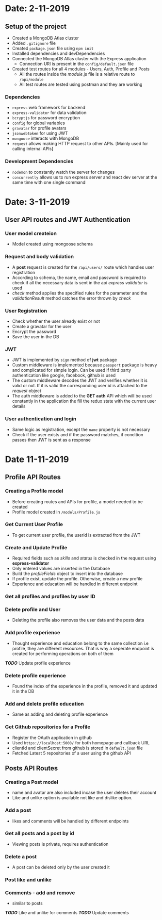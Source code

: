# Date: 2-11-2019

## Setup of the project

- Created a MongoDB Atlas cluster
- Added `.gitignore` file
- Created `package.json` file using `npm init`
- Installed dependencies and devDependencies
- Connected the MongoDB Atlas cluster with the Express application
  - Connection URI is present in the `config/default.json` file
- Created test routes for all 4 modules - Users, Auth, Profile and Posts
  - All the routes inside the _module_.js file is a relative route to `/api/module`
  - All test routes are tested using postman and they are working

### Dependencies

- `express` web framework for backend
- `express-validator` for data validation
- `bcryptjs` for password encryption
- `config` for global variables
- `gravatar` for profile avatars
- `jsonwebtoken` for using JWT
- `mongoose` interacts with MongoDB
- `request` allows making HTTP request to other APIs. [Mainly used for calling internal APIs]

### Development Dependencies

- `nodemon` to constantly watch the server for changes
- `concurrently` allows us to run express server and react dev server at the same time with one single command

# Date: 3-11-2019

## User API routes and JWT Authentication

### User model createion

- Model created using mongoose schema

### Request and body validation

- A **post** request is created for the `/api/users/` route which handles user registration
- According to schema, the name, email and password is required to check if all the necessary data is sent in the api _express validator_ is used
- _check_ method applies the specified rules for the parameter and the _validationResult_ method catches the error thrown by _check_

### User Registration

- Check whether the user already exist or not
- Create a gravatar for the user
- Encrypt the password
- Save the user in the DB

### JWT

- JWT is implemented by `sign` method of **jwt** package
- Custom middleware is implemented because `passport` package is heavy and complicated for simple login. Can be used if third party authentication like google, facebook, github is used
- The custom middleware decodes the JWT and verifies whether it is valid or not. If it is valid the corresponding user id is attached to the _request_ object
- The auth middleware is added to the **GET auth** API which will be used constantly in the application the fill the redux state with the current user details

### User authentication and login

- Same logic as registration, except the `name` property is not necessary
- Check if the user exists and if the password matches, if condition passes then JWT is sent as a response

# Date 11-11-2019

## Profile API Routes

### Creating a Profile model

- Before creating routes and APIs for profile, a model needed to be created
- Profile model created in `/models/Profile.js`

### Get Current User Profile

- To get current user profile, the userid is extracted from the JWT

### Create and Update Profile

- Required fields such as _skills_ and _status_ is checked in the request using **express-validator**
- Only entered values are inserted in the Database
- Build the _profileFields_ object to insert into the database
- If profile exist, update the profile. Otherwise, create a new profile
- Experience and education will be handled in different endpoint

### Get all profiles and profiles by user ID

### Delete profile and User

- Deleting the profile also removes the user data and the posts data

### Add profile experience

- Thought experience and education belong to the same collection i.e profile, they are different resources. That is why a seperate endpoint is created for performing operations on both of them

**_TODO_** Update profile experience

### Delete profile experience

- Found the index of the experience in the profile, removed it and updated it in the DB

### Add and delete profile education

- Same as adding and deleting profile experience

### Get Github repositories for a Profile

- Register the OAuth application in github
- Used `https://localhost:5000/` for both homepage and callback URL
- clientId and clientSecret from github is stored in `default.json` file
- Fetched Latest 5 repositories of a user using the github API

## Posts API Routes

### Creating a Post model

- name and avatar are also included incase the user deletes their account
- Like and unlike option is available not like and dislike option.

### Add a post

- likes and comments will be handled by different endpoints

### Get all posts and a post by id

- Viewing posts is private, requires authentication

### Delete a post

- A post can be deleted only by the user created it

### Post like and unlike

### Comments - add and remove

- similar to posts

**_TODO_** Like and unlike for comments
**_TODO_** Update comments
